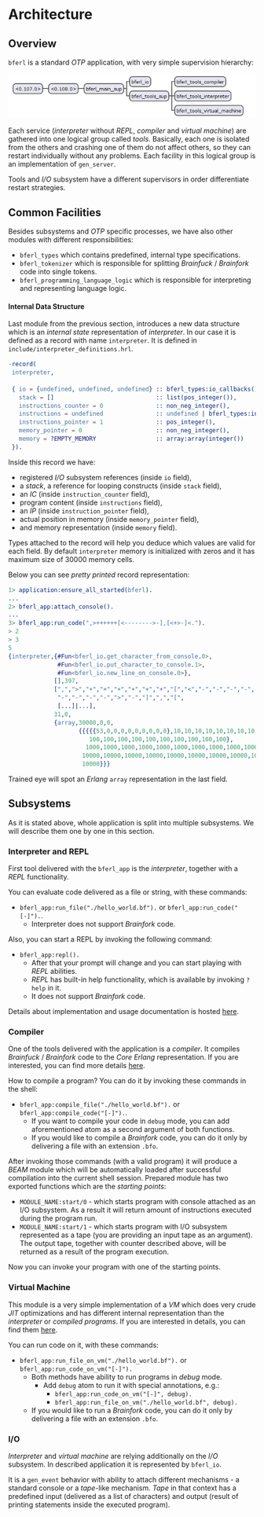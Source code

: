 # Architecture

## Overview

`bferl` is a standard *OTP* application, with very simple supervision hierarchy:

![Supervision Tree for `bferl`](/docs/images/supervision-tree.png)

Each service (*interpreter* without *REPL*, *compiler* and *virtual machine*) are gathered into one logical group called *tools*. Basically, each one is isolated from the others and crashing one of them do not affect others, so they can restart individually without any problems. Each facility in this logical group is an implementation of `gen_server`.

Tools and *I/O* subsystem have a different supervisors in order differentiate restart strategies.

## Common Facilities

Besides subsystems and *OTP* specific processes, we have also other modules with different responsibilities:

- `bferl_types` which contains predefined, internal type specifications.
- `bferl_tokenizer` which is responsible for splitting *Brainfuck* / *Brainfork* code into single tokens.
- `bferl_programming_language_logic` which is responsible for interpreting and representing language logic.

#### Internal Data Structure

Last module from the previous section, introduces a new data structure which is an *internal state* representation of *interpreter*. In our case it is defined as a record with name `interpreter`. It is defined in `include/interpreter_definitions.hrl`.

```erlang
-record(
 interpreter,

 { io = {undefined, undefined, undefined} :: bferl_types:io_callbacks(),
   stack = []                             :: list(pos_integer()),
   instructions_counter = 0               :: non_neg_integer(),
   instructions = undefined               :: undefined | bferl_types:instructions(),
   instructions_pointer = 1               :: pos_integer(),
   memory_pointer = 0                     :: non_neg_integer(),
   memory = ?EMPTY_MEMORY                 :: array:array(integer())
 }).
```

Inside this record we have:

- registered *I/O* subsystem references (inside `io` field),
- a *stack*, a reference for looping constructs (inside `stack` field),
- an *IC* (inside `instruction_counter` field),
- program content (inside `instructions` field),
- an *IP* (inside `instruction_pointer` field),
- actual position in memory (inside `memory_pointer` field),
- and memory representation (inside `memory` field).

Types attached to the record will help you deduce which values are valid for each field. By default `interpreter` memory is initialized with zeros and it has maximum size of 30000 memory cells.

Below you can see *pretty printed* record representation:

```erlang
1> application:ensure_all_started(bferl).
...
2> bferl_app:attach_console().
...
3> bferl_app:run_code(",>++++++[<-------->-],[<+>-]<.").
> 2
> 3
5
{interpreter,{#Fun<bferl_io.get_character_from_console.0>,
              #Fun<bferl_io.put_character_to_console.1>,
              #Fun<bferl_io.new_line_on_console.0>},
             [],397,
             [",",">","+","+","+","+","+","+","[","<","-","-","-","-",
              "-","-","-","-",">","-","]",",","[",
              [...]|...],
             31,0,
             {array,30000,0,0,
                    {{{{{53,0,0,0,0,0,0,0,0,0},10,10,10,10,10,10,10,10,10,10},
                       100,100,100,100,100,100,100,100,100,100},
                      1000,1000,1000,1000,1000,1000,1000,1000,1000,1000},
                     10000,10000,10000,10000,10000,10000,10000,10000,10000,
                     10000}}}
```

Trained eye will spot an *Erlang* `array` representation in the last field.

## Subsystems

As it is stated above, whole application is split into multiple subsystems. We will describe them one by one in this section.

### Interpreter and REPL

First tool delivered with the `bferl_app` is the *interpreter*, together with a *REPL* functionality.

You can evaluate code delivered as a file or string, with these commands:

- `bferl_app:run_file("./hello_world.bf").` or `bferl_app:run_code("[-]").`.
  - Interpreter does not support *Brainfork* code.

Also, you can start a REPL by invoking the following command:

- `bferl_app:repl().`
  - After that your prompt will change and you can start playing with *REPL* abilities.
  - *REPL* has built-in help functionality, which is available by invoking `?help` in it.
  - It does not support *Brainfork* code.

Details about implementation and usage documentation is hosted [here](/docs/REPL.md).

### Compiler

One of the tools delivered with the application is a *compiler*. It compiles *Brainfuck* / *Brainfork* code to the *Core Erlang* representation. If you are interested, you can find more details [here](/docs/Compiler.md).

How to compile a program? You can do it by invoking these commands in the shell:

- `bferl_app:compile_file("./hello_world.bf").` or `bferl_app:compile_code("[-]").`.
  - If you want to compile your code in `debug` mode, you can add aforementioned atom as a second argument of both functions.
  - If you would like to compile a *Brainfork* code, you can do it only by delivering a file with an extension `.bfo`.

After invoking those commands (with a valid program) it will produce a *BEAM* module which will be automatically loaded after successful compilation into the current shell session. Prepared module has two exported functions which are the *starting points*:

- `MODULE_NAME:start/0` - which starts program with console attached as an I/O subsystem. As a result it will return amount of instructions executed during the program run.
- `MODULE_NAME:start/1` - which starts program with I/O subsystem represented as a tape (you are providing an input tape as an argument). The output tape, together with counter described above, will be returned as a result of the program execution.

Now you can invoke your program with one of the starting points.

### Virtual Machine

This module is a very simple implementation of a *VM* which does very crude *JIT* optimizations and has different internal representation than the *interpreter* or *compiled programs*. If you are interested in details, you can find them [here](/docs/VirtualMachine.md).

You can run code on it, with these commands:

- `bferl_app:run_file_on_vm("./hello_world.bf").` or `bferl_app:run_code_on_vm("[-]").`
  - Both methods have ability to run programs in *debug* mode.
    - Add `debug` atom to run it with special annotations, e.g.:
      - `bferl_app:run_code_on_vm("[-]", debug).`
      - `bferl_app:run_file_on_vm("./hello_world.bf", debug).`
  - If you would like to run a *Brainfork* code, you can do it only by delivering a file with an extension `.bfo`.

### I/O

*Interpreter* and *virtual machine* are relying additionally on the *I/O* subsystem. In described application it is represented by `bferl_io`.

It is a `gen_event` behavior with ability to attach different mechanisms - a standard console or a *tape*-like mechanism. *Tape* in that context has a predefined input (delivered as a list of characters) and output (result of printing statements inside the executed program).
